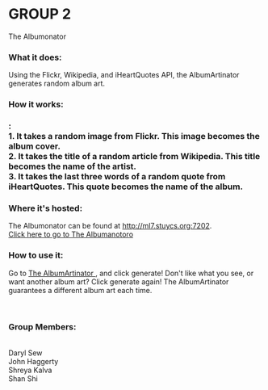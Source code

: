 GROUP 2
=========
The Albumonator
<h3>What it does:</h3>
Using the Flickr, Wikipedia, and iHeartQuotes API, the AlbumArtinator generates random album art.
 
<h3>How it works:<h3>:
<br/>
    1. It takes a random image from Flickr. This image becomes the album cover.
<br />
    2. It takes the title of a random article from Wikipedia. This title becomes the name of the artist.
<br />
    3. It takes the last three words of a random quote from iHeartQuotes. This quote becomes the name of the album.
<br />
 
<h3>Where it's hosted:</h3>
 
The Albumonator can be found at http://ml7.stuycs.org:7202.
<br />
<a href="http://ml7.stuycs.org:7202">Click here to go to The Albumanotoro </a>
<br />
 
<h3>How to use it:</h3>
 
Go to <a href="http://ml7.stuycs.org:7202">The AlbumArtinator </a> , and click generate! Don't like what you see, or want another album art? Click generate again! The AlbumArtinator guarantees a different album art each time.
 
<br />
<h3>Group Members:</h3>
<br />
Daryl Sew
<br />
John Haggerty
<br />
Shreya Kalva
<br />
Shan Shi
<br />
